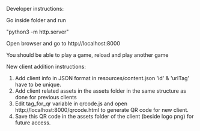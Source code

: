 Developer instructions:

Go inside folder and run

"python3 -m http.server"

Open browser and go to http://localhost:8000

You should be able to play a game, reload and play another game


New client addition instructions:

1. Add client info in JSON format in resources/content.json
'id' & 'urlTag' have to be unique.
2. Add client related assets in the assets folder in the same structure as done for previous clients
3. Edit tag_for_qr variable in qrcode.js and open http://localhost:8000/qrcode.html to generate QR code for new client.
4. Save this QR code in the assets folder of the client (beside logo png) for future access.